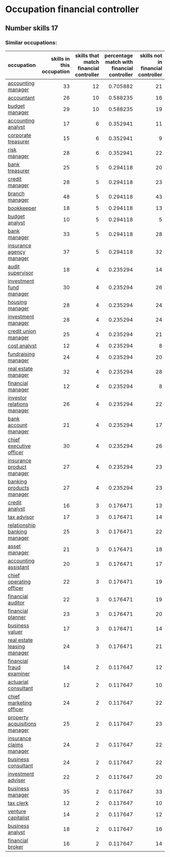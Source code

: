 # Occupation financial controller
## Number skills 17
### Similar occupations:
| occupation                                                        |   skills in this occupation |   skills that match financial controller |   percentage match with financial controller |   skills not in financial controller |
|:------------------------------------------------------------------|----------------------------:|-----------------------------------------:|---------------------------------------------:|-------------------------------------:|
| [accounting manager](accounting_manager.md)                       |                          33 |                                       12 |                                     0.705882 |                                   21 |
| [accountant](accountant.md)                                       |                          26 |                                       10 |                                     0.588235 |                                   16 |
| [budget manager](budget_manager.md)                               |                          29 |                                       10 |                                     0.588235 |                                   19 |
| [accounting analyst](accounting_analyst.md)                       |                          17 |                                        6 |                                     0.352941 |                                   11 |
| [corporate treasurer](corporate_treasurer.md)                     |                          15 |                                        6 |                                     0.352941 |                                    9 |
| [risk manager](risk_manager.md)                                   |                          28 |                                        6 |                                     0.352941 |                                   22 |
| [bank treasurer](bank_treasurer.md)                               |                          25 |                                        5 |                                     0.294118 |                                   20 |
| [credit manager](credit_manager.md)                               |                          28 |                                        5 |                                     0.294118 |                                   23 |
| [branch manager](branch_manager.md)                               |                          48 |                                        5 |                                     0.294118 |                                   43 |
| [bookkeeper](bookkeeper.md)                                       |                          18 |                                        5 |                                     0.294118 |                                   13 |
| [budget analyst](budget_analyst.md)                               |                          10 |                                        5 |                                     0.294118 |                                    5 |
| [bank manager](bank_manager.md)                                   |                          33 |                                        5 |                                     0.294118 |                                   28 |
| [insurance agency manager](insurance_agency_manager.md)           |                          37 |                                        5 |                                     0.294118 |                                   32 |
| [audit supervisor](audit_supervisor.md)                           |                          18 |                                        4 |                                     0.235294 |                                   14 |
| [investment fund manager](investment_fund_manager.md)             |                          30 |                                        4 |                                     0.235294 |                                   26 |
| [housing manager](housing_manager.md)                             |                          28 |                                        4 |                                     0.235294 |                                   24 |
| [investment manager](investment_manager.md)                       |                          28 |                                        4 |                                     0.235294 |                                   24 |
| [credit union manager](credit_union_manager.md)                   |                          25 |                                        4 |                                     0.235294 |                                   21 |
| [cost analyst](cost_analyst.md)                                   |                          12 |                                        4 |                                     0.235294 |                                    8 |
| [fundraising manager](fundraising_manager.md)                     |                          24 |                                        4 |                                     0.235294 |                                   20 |
| [real estate manager](real_estate_manager.md)                     |                          32 |                                        4 |                                     0.235294 |                                   28 |
| [financial manager](financial_manager.md)                         |                          12 |                                        4 |                                     0.235294 |                                    8 |
| [investor relations manager](investor_relations_manager.md)       |                          26 |                                        4 |                                     0.235294 |                                   22 |
| [bank account manager](bank_account_manager.md)                   |                          21 |                                        4 |                                     0.235294 |                                   17 |
| [chief executive officer](chief_executive_officer.md)             |                          30 |                                        4 |                                     0.235294 |                                   26 |
| [insurance product manager](insurance_product_manager.md)         |                          27 |                                        4 |                                     0.235294 |                                   23 |
| [banking products manager](banking_products_manager.md)           |                          27 |                                        4 |                                     0.235294 |                                   23 |
| [credit analyst](credit_analyst.md)                               |                          16 |                                        3 |                                     0.176471 |                                   13 |
| [tax advisor](tax_advisor.md)                                     |                          17 |                                        3 |                                     0.176471 |                                   14 |
| [relationship banking manager](relationship_banking_manager.md)   |                          25 |                                        3 |                                     0.176471 |                                   22 |
| [asset manager](asset_manager.md)                                 |                          21 |                                        3 |                                     0.176471 |                                   18 |
| [accounting assistant](accounting_assistant.md)                   |                          20 |                                        3 |                                     0.176471 |                                   17 |
| [chief operating officer](chief_operating_officer.md)             |                          22 |                                        3 |                                     0.176471 |                                   19 |
| [financial auditor](financial_auditor.md)                         |                          22 |                                        3 |                                     0.176471 |                                   19 |
| [financial planner](financial_planner.md)                         |                          23 |                                        3 |                                     0.176471 |                                   20 |
| [business valuer](business_valuer.md)                             |                          17 |                                        3 |                                     0.176471 |                                   14 |
| [real estate leasing manager](real_estate_leasing_manager.md)     |                          24 |                                        3 |                                     0.176471 |                                   21 |
| [financial fraud examiner](financial_fraud_examiner.md)           |                          14 |                                        2 |                                     0.117647 |                                   12 |
| [actuarial consultant](actuarial_consultant.md)                   |                          12 |                                        2 |                                     0.117647 |                                   10 |
| [chief marketing officer](chief_marketing_officer.md)             |                          24 |                                        2 |                                     0.117647 |                                   22 |
| [property acquisitions manager](property_acquisitions_manager.md) |                          25 |                                        2 |                                     0.117647 |                                   23 |
| [insurance claims manager](insurance_claims_manager.md)           |                          24 |                                        2 |                                     0.117647 |                                   22 |
| [business consultant](business_consultant.md)                     |                          24 |                                        2 |                                     0.117647 |                                   22 |
| [investment adviser](investment_adviser.md)                       |                          22 |                                        2 |                                     0.117647 |                                   20 |
| [business manager](business_manager.md)                           |                          35 |                                        2 |                                     0.117647 |                                   33 |
| [tax clerk](tax_clerk.md)                                         |                          12 |                                        2 |                                     0.117647 |                                   10 |
| [venture capitalist](venture_capitalist.md)                       |                          14 |                                        2 |                                     0.117647 |                                   12 |
| [business analyst](business_analyst.md)                           |                          18 |                                        2 |                                     0.117647 |                                   16 |
| [financial broker](financial_broker.md)                           |                          16 |                                        2 |                                     0.117647 |                                   14 |
